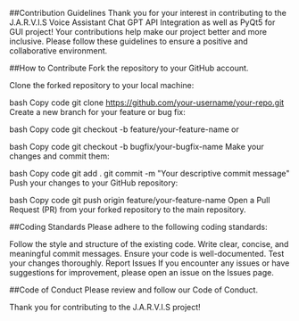 ##Contribution Guidelines
Thank you for your interest in contributing to the J.A.R.V.I.S Voice Assistant Chat GPT API Integration as well as PyQt5 for GUI project! Your contributions help make our project better and more inclusive. Please follow these guidelines to ensure a positive and collaborative environment.

##How to Contribute
Fork the repository to your GitHub account.

Clone the forked repository to your local machine:

bash
Copy code
git clone https://github.com/your-username/your-repo.git
Create a new branch for your feature or bug fix:

bash
Copy code
git checkout -b feature/your-feature-name
or

bash
Copy code
git checkout -b bugfix/your-bugfix-name
Make your changes and commit them:

bash
Copy code
git add .
git commit -m "Your descriptive commit message"
Push your changes to your GitHub repository:

bash
Copy code
git push origin feature/your-feature-name
Open a Pull Request (PR) from your forked repository to the main repository.

##Coding Standards
Please adhere to the following coding standards:

Follow the style and structure of the existing code.
Write clear, concise, and meaningful commit messages.
Ensure your code is well-documented.
Test your changes thoroughly.
Report Issues
If you encounter any issues or have suggestions for improvement, please open an issue on the Issues page.

##Code of Conduct
Please review and follow our Code of Conduct.

Thank you for contributing to the J.A.R.V.I.S project!
